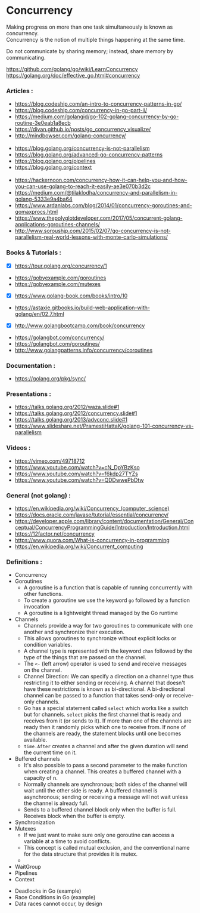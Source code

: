 # Concurrency

Making progress on more than one task simultaneously is known as concurrency.  
Concurrency is the notion of multiple things happening at the same time.

Do not communicate by sharing memory; instead, share memory by communicating.

https://github.com/golang/go/wiki/LearnConcurrency
https://golang.org/doc/effective_go.html#concurrency

### Articles :

* https://blog.codeship.com/an-intro-to-concurrency-patterns-in-go/
* https://blog.codeship.com/concurrency-in-go-part-ii/
* https://medium.com/golangid/go-102-golang-concurrency-by-go-routine-3e0eab1a8ecb
* https://divan.github.io/posts/go_concurrency_visualize/
* http://mindbowser.com/golang-concurrency/
  <br /><br />
* https://blog.golang.org/concurrency-is-not-parallelism
* https://blog.golang.org/advanced-go-concurrency-patterns
* https://blog.golang.org/pipelines
* https://blog.golang.org/context
  <br /><br />
* https://hackernoon.com/concurrency-how-it-can-help-you-and-how-you-can-use-golang-to-reach-it-easily-ae3e070b3d2c
* https://medium.com/@tilaklodha/concurrency-and-parallelism-in-golang-5333e9a4ba64
* https://www.ardanlabs.com/blog/2014/01/concurrency-goroutines-and-gomaxprocs.html
* https://www.thepolyglotdeveloper.com/2017/05/concurrent-golang-applications-goroutines-channels/
* http://www.soroushjp.com/2015/02/07/go-concurrency-is-not-parallelism-real-world-lessons-with-monte-carlo-simulations/

### Books & Tutorials :

* [x] https://tour.golang.org/concurrency/1
* https://gobyexample.com/goroutines
* https://gobyexample.com/mutexes
* [x] https://www.golang-book.com/books/intro/10
* https://astaxie.gitbooks.io/build-web-application-with-golang/en/02.7.html
* [x] http://www.golangbootcamp.com/book/concurrency
* https://golangbot.com/concurrency/
* https://golangbot.com/goroutines/
* http://www.golangpatterns.info/concurrency/coroutines

### Documentation :

* https://golang.org/pkg/sync/

### Presentations :

* https://talks.golang.org/2012/waza.slide#1
* https://talks.golang.org/2012/concurrency.slide#1
* https://talks.golang.org/2013/advconc.slide#1
* https://www.slideshare.net/PramestiHattaK/golang-101-concurrency-vs-parallelism

### Videos :

* https://vimeo.com/49718712
* https://www.youtube.com/watch?v=cN_DpYBzKso
* https://www.youtube.com/watch?v=f6kdp27TYZs
* https://www.youtube.com/watch?v=QDDwwePbDtw

### General (not golang) :

* <https://en.wikipedia.org/wiki/Concurrency_(computer_science)>
* https://docs.oracle.com/javase/tutorial/essential/concurrency/
* https://developer.apple.com/library/content/documentation/General/Conceptual/ConcurrencyProgrammingGuide/Introduction/Introduction.html
* https://12factor.net/concurrency
* https://www.quora.com/What-is-concurrency-in-programming
* https://en.wikipedia.org/wiki/Concurrent_computing

### Definitions :

* Concurrency
* Goroutines
  * A goroutine is a function that is capable of running concurrently with other functions.
  * To create a goroutine we use the keyword `go` followed by a function invocation
  * A goroutine is a lightweight thread managed by the Go runtime
* Channels
  * Channels provide a way for two goroutines to communicate with one another and synchronize their execution.
  * This allows goroutines to synchronize without explicit locks or condition variables.
  * A channel type is represented with the keyword `chan` followed by the type of the things that are passed on the channel.
  * The `<-` (left arrow) operator is used to send and receive messages on the channel.
  * Channel Direction: We can specify a direction on a channel type thus restricting it to either sending or receiving. A channel that doesn't have these restrictions is known as bi-directional. A bi-directional channel can be passed to a function that takes send-only or receive-only channels.
  * Go has a special statement called `select` which works like a switch but for channels. `select` picks the first channel that is ready and receives from it (or sends to it). If more than one of the channels are ready then it randomly picks which one to receive from. If none of the channels are ready, the statement blocks until one becomes available.
  * `time.After` creates a channel and after the given duration will send the current time on it.
* Buffered channels
  * It's also possible to pass a second parameter to the make function when creating a channel. This creates a buffered channel with a capacity of n.
  * Normally channels are synchronous; both sides of the channel will wait until the other side is ready. A buffered channel is asynchronous; sending or receiving a message will not wait unless the channel is already full.
  * Sends to a buffered channel block only when the buffer is full. Receives block when the buffer is empty.
* Synchronization
* Mutexes
  * If we just want to make sure only one goroutine can access a variable at a time to avoid conflicts.
  * This concept is called mutual exclusion, and the conventional name for the data structure that provides it is mutex.
  *
* WaitGroup
* Pipelines
* Context

- Deadlocks in Go (example)
- Race Conditions in Go (example)
- Data races cannot occur, by design

